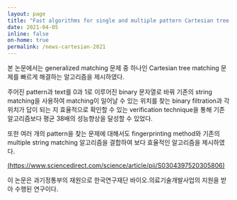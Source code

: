 ```yaml
---
layout: page
title: "Fast algorithms for single and multiple pattern Cartesian tree matching - Theoretical Computer Science에 논문 게재"
date: 2021-04-05
inline: false
on-home: true
permalink: /news-cartesian-2021
---
```


<div class=summary>
본 논문에서는 generalized matching 문제 중 하나인 Cartesian tree matching 문제를 빠르게 해결하는 알고리즘을 제시하였다.

주어진 pattern과 text를 0과 1로 이루어진 binary 문자열로 바꿔 기존의 string matching을 사용하여 matching이 일어날 수 있는 위치를 찾는 binary filtration과
각 위치가 답이 되는 지 효율적으로 확인할 수 있는 verification technique을 통해 기존 알고리즘보다 평균 38배의 성능향상을 달성할 수 있었다.
</div>
또한 여러 개의 pattern을 찾는 문제에 대해서도 fingerprinting method와 기존의 multiple string matching 알고리즘을 결합하여 보다 효율적인 알고리즘을 제시하였다.

[(https://www.sciencedirect.com/science/article/pii/S0304397520305806)](https://www.sciencedirect.com/science/article/pii/S0304397520305806)


이 논문은 과기정통부의 재원으로 한국연구재단 바이오․의료기술개발사업의 지원을 받아 수행된 연구이다.